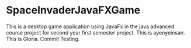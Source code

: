 # SpaceInvaderJavaFXGame
This is a desktop game application using JavaFx in the java advanced course project for second year first semester project.
This is ayenyeinsan.
This is Gloria. Commit Testing.